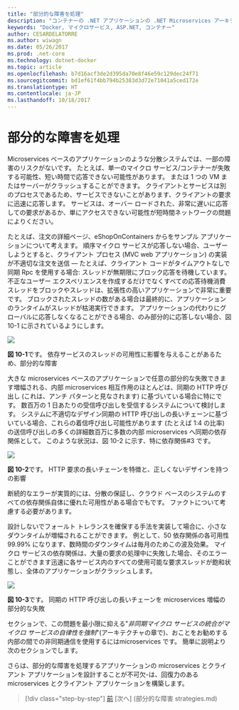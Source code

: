 ```yaml
---
title: "部分的な障害を処理"
description: "コンテナーの .NET アプリケーションの .NET Microservices アーキテクチャ |部分的な障害を処理"
keywords: "Docker, マイクロサービス, ASP.NET, コンテナー"
author: CESARDELATORRE
ms.author: wiwagn
ms.date: 05/26/2017
ms.prod: .net-core
ms.technology: dotnet-docker
ms.topic: article
ms.openlocfilehash: b7d16acf3de2d395da70e8f46e59c129dec24f71
ms.sourcegitcommit: bd1ef61f4bb794b25383d3d72e71041a5ced172e
ms.translationtype: HT
ms.contentlocale: ja-JP
ms.lasthandoff: 10/18/2017
---
```

# <a name="handling-partial-failure"></a>部分的な障害を処理

Microservices ベースのアプリケーションのような分散システムでは、一部の障害のリスクがないです。 たとえば、単一のマイクロ サービス/コンテナーが失敗する可能性、短い時間で応答できない可能性があります。 または 1 つの VM またはサーバーがクラッシュすることができます。 クライアントとサービスは別のプロセスであるため、サービスできないことがあります、クライアントの要求に迅速に応答します。 サービスは、オーバー ロードされた、非常に遅いに応答しての要求があるか、単にアクセスできない可能性が短時間ネットワークの問題によりください。

たとえば、注文の詳細ページ、eShopOnContainers からをサンプル アプリケーションについて考えます。 順序マイクロ サービスが応答しない場合、ユーザーしようとすると、クライアント プロセス (MVC web アプリケーション) の実装が不適切な注文を送信 — たとえば、クライアント コードがタイムアウトなしで同期 Rpc を使用する場合: スレッドが無期限にブロック応答を待機しています。 不正なユーザー エクスペリエンスを作成するだけでなくすべての応答待機消費スレッドをブロックやスレッドは、拡張性の高いアプリケーションで非常に重要です。 ブロックされたスレッドの数がある場合は最終的に、アプリケーションのランタイムがスレッドが枯渇実行できます。 アプリケーションの代わりにグローバルに応答しなくなることができる場合、のみ部分的に応答しない場合、図 10-1 に示されているようにします。

![](./media/image1.png)

**図 10-1**です。 依存サービスのスレッドの可用性に影響を与えることがあるため、部分的な障害

大きな microservices ベースのアプリケーションで任意の部分的な失敗できます増幅される、内部 microservices 相互作用のほとんどは、同期の HTTP 呼び出し (これは、アンチ パターンと見なされます) に基づいている場合に特にです。 数百万の 1 日あたりの受信呼び出しを受信するシステムについて検討します。 システムに不適切なデザイン同期の HTTP 呼び出しの長いチェーンに基づいている場合、これらの着信呼び出し可能性があります (たとえば 1:4 の比率) の送信呼び出しの多くの詳細数百万に多数の内部 microservices へ同期の依存関係として。 このような状況は、図 10-2 に示す、特に依存関係\#3 です。

![](./media/image2.png)

**図 10-2**です。 HTTP 要求の長いチェーンを特徴と、正しくないデザインを持つの影響

断続的なエラーが実質的には、分散の保証し、クラウド ベースのシステムのすべての依存関係自体に優れた可用性がある場合でもです。 ファクトについて考慮する必要があります。

設計しないでフォールト トレランスを確保する手法を実装して場合に、小さなダウンタイムが増幅されることができます。 例として、50 依存関係の各可用性 99.99% になります、数時間のダウンタイムは毎月のためこの波及効果。 マイクロ サービスの依存関係は、大量の要求の処理中に失敗した場合、そのエラーことができます迅速に各サービス内のすべての使用可能な要求スレッドが飽和状態し、全体のアプリケーションがクラッシュします。

![](./media/image3.png)

**図 10-3**です。 同期の HTTP 呼び出しの長いチェーンを microservices 増幅の部分的な失敗

セクションで、この問題を最小限に抑える"*非同期マイクロ サービスの統合がマイクロ サービスの自律性を強制*"(アーキテクチャの章で)、おことをお勧めする内部の間での非同期通信を使用するにはmicroservices です。 簡単に説明より次のセクションでします。

さらは、部分的な障害を処理するアプリケーションの microservices とクライアント アプリケーションを設計することが不可欠-は、回復力のある microservices とクライアント アプリケーションを構築します。


>[!div class="step-by-step"]
[前](index.md) [次へ] (部分的な障害 strategies.md)
